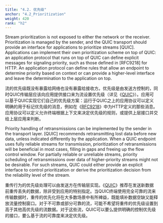 ```yaml
---
title: "4.2. 优先级"
anchor: "4.2_Prioritization"
weight: 420
rank: "h2"
---
```


Stream prioritization is not exposed to either the network or the receiver. Prioritization is managed by the sender, and the QUIC transport should provide an interface for applications to prioritize streams [QUIC]. Applications can implement their own prioritization scheme on top of QUIC: an application protocol that runs on top of QUIC can define explicit messages for signaling priority, such as those defined in [RFC9218] for HTTP. An application protocol can define rules that allow an endpoint to determine priority based on context or can provide a higher-level interface and leave the determination to the application on top.

流的优先级既没有暴露给网络也没有暴露给接收方。优先级是由发送方控制的，同时QUIC传输层应该向应用提供接口来为流设置优先级（详见《[QUIC](../RFC9000_Chinese_Simplified)》）。应用可以基于QUIC实现它们自己的优先级方案：运行于QUIC之上的应用协议可以定义明确的用于标记优先级的消息，例如在《[RFC9218](https://www.rfc-editor.org/info/rfc9218)》中为HTTP定义的那些消息。应用协议可以定义允许终端根据上下文来决定优先级的规则，或提供上层接口并交给上层应用来判断。

Priority handling of retransmissions can be implemented by the sender in the transport layer. [QUIC] recommends retransmitting lost data before new data, unless indicated differently by the application. When a QUIC endpoint uses fully reliable streams for transmission, prioritization of retransmissions will be beneficial in most cases, filling in gaps and freeing up the flow control window. For partially reliable or unreliable streams, priority scheduling of retransmissions over data of higher-priority streams might not be desirable. For such streams, QUIC could either provide an explicit interface to control prioritization or derive the prioritization decision from the reliability level of the stream.

重传行为的优先级处理可以由发送方在传输层实现。《[QUIC](../RFC9000_Chinese_Simplified)》推荐在发送新数据前重传丢失的数据，除非受到应用的特别指定。当QUIC终端使用完全可靠的流来传输数据时，重传的优先化将在大多数场景中有所裨益，既能填补数据空缺又能释放流量控制窗口。对于不可靠或部分可靠的流，可能不希望将重传的优先级设置到高于其他高优先级的流数据。对于这些流，QUIC可以要么提供明确的控制优先级的接口，要么基于流的可靠度来决定优先级。
